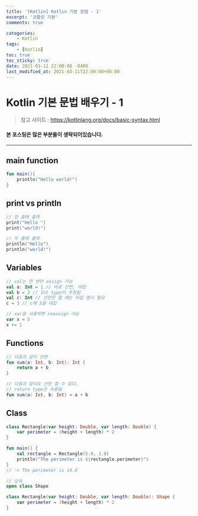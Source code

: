 ```yaml
---
title: '[Kotlin] Kotlin 기본 문법 - 1'
excerpt: '코틀린 기본'
comments: true

categories:
    - Kotlin
tags:
    - [Kotlin]
toc: true
toc_sticky: true
date: 2021-03-11 22:00:00 -0400
last_modified_at: 2021-03-11T22:00:00+08:00
---
```


# Kotlin 기본 문법 배우기 - 1

> 참고 사이트 : https://kotlinlang.org/docs/basic-syntax.html

#### 본 포스팅은 많은 부분들이 생략되어있습니다.

<hr>

## main function

```kotlin
fun main(){
    println("Hello world!")
}
```

## print vs println

```kotlin
// 한 줄에 출력
print("Hello ")
print("world!")
```

```kotlin
// 두 줄에 출력
println("Hello")
println("world!")
```

## Variables

```kotlin
// val는 한 번만 assign 가능
val a: Int = 1 // 바로 선언, 대입
val b = 2 // Int type이 추정됨
val c: Int // 선언만 할 때는 타입 명시 필요
c = 3 // c에 3을 대입
```

```kotlin
// var을 사용하면 reassign 가능
var x = 5
x += 1
```

## Functions

```kotlin
// 다음과 같이 선언
fun sum(a: Int, b: Int): Int {
    return a + b
}
```

```kotlin
// 다음과 같이도 선언 할 수 있다.
// return type은 추론됨
fun sum(a: Int, b: Int) = a + b
```

## Class

```kotlin
class Rectangle(var height: Double, var length: Double) {
    var perimeter = (height + length) * 2
}

fun main() {
    val rectangle = Rectangle(5.0, 2.0)
    println("The perimeter is ${rectangle.perimeter}")
}
// -> The perimeter is 14.0
```

```kotlin
// 상속
open class Shape

class Rectangle(var height: Double, var length: Double): Shape {
    var perimeter = (height + length) * 2
}
```
